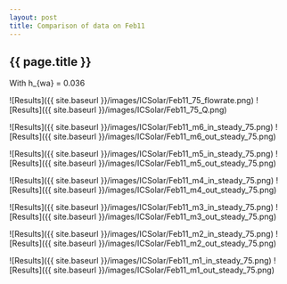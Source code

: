 ```yaml
---
layout: post
title: Comparison of data on Feb11
---
```

{{ page.title }}
-----------------
With h_{wa} = 0.036

![Results]({{ site.baseurl }}/images/ICSolar/Feb11_75_flowrate.png) ![Results]({{ site.baseurl }}/images/ICSolar/Feb11_75_Q.png)

![Results]({{ site.baseurl }}/images/ICSolar/Feb11_m6_in_steady_75.png) ![Results]({{ site.baseurl }}/images/ICSolar/Feb11_m6_out_steady_75.png)

![Results]({{ site.baseurl }}/images/ICSolar/Feb11_m5_in_steady_75.png) ![Results]({{ site.baseurl }}/images/ICSolar/Feb11_m5_out_steady_75.png)

![Results]({{ site.baseurl }}/images/ICSolar/Feb11_m4_in_steady_75.png) ![Results]({{ site.baseurl }}/images/ICSolar/Feb11_m4_out_steady_75.png)

![Results]({{ site.baseurl }}/images/ICSolar/Feb11_m3_in_steady_75.png) ![Results]({{ site.baseurl }}/images/ICSolar/Feb11_m3_out_steady_75.png)

![Results]({{ site.baseurl }}/images/ICSolar/Feb11_m2_in_steady_75.png) ![Results]({{ site.baseurl }}/images/ICSolar/Feb11_m2_out_steady_75.png)

![Results]({{ site.baseurl }}/images/ICSolar/Feb11_m1_in_steady_75.png) ![Results]({{ site.baseurl }}/images/ICSolar/Feb11_m1_out_steady_75.png)

